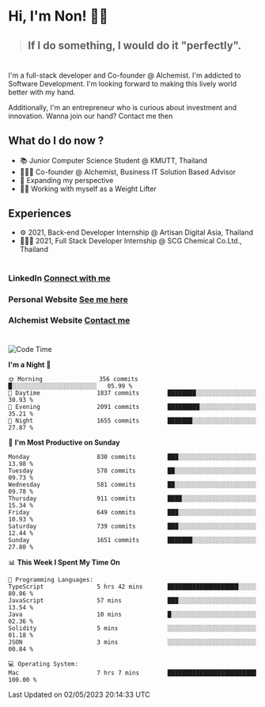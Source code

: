 # Hi, I'm Non! 🖐🏻

> ## If I do something, I would do it "perfectly".

#

I'm a full-stack developer and Co-founder @ Alchemist. I'm addicted to Software Development. I'm looking forward to making this lively world better with my hand.

Additionally, I'm an entrepreneur who is curious about investment and innovation. Wanna join our hand? Contact me then

## What do I do now ?

- 📚 Junior Computer Science Student @ KMUTT, Thailand
- 🧑🏻‍💻 Co-founder @ Alchemist, Business IT Solution Based Advisor
- 🌈 Expanding my perspective
- 🏋🏻 Working with myself as a Weight Lifter

## Experiences

- ⚙️ 2021, Back-end Developer Internship @ Artisan Digital Asia, Thailand
- 🧑🏻‍💻 2021, Full Stack Developer Internship @ SCG Chemical Co.Ltd., Thailand

#

### LinkedIn [Connect with me](https://www.linkedin.com/in/non-nontra/)

### Personal Website [See me here](https://nonnontra.com/)

### Alchemist Website [Contact me](https://alchemist-softwarehouse.co/)

#

<!--START_SECTION:waka-->
![Code Time](http://img.shields.io/badge/Code%20Time-2%2C669%20hrs%206%20mins-blue)

**I'm a Night 🦉** 

```text
🌞 Morning                356 commits         █░░░░░░░░░░░░░░░░░░░░░░░░   05.99 % 
🌆 Daytime                1837 commits        ████████░░░░░░░░░░░░░░░░░   30.93 % 
🌃 Evening                2091 commits        █████████░░░░░░░░░░░░░░░░   35.21 % 
🌙 Night                  1655 commits        ███████░░░░░░░░░░░░░░░░░░   27.87 % 
```
📅 **I'm Most Productive on Sunday** 

```text
Monday                   830 commits         ███░░░░░░░░░░░░░░░░░░░░░░   13.98 % 
Tuesday                  578 commits         ██░░░░░░░░░░░░░░░░░░░░░░░   09.73 % 
Wednesday                581 commits         ██░░░░░░░░░░░░░░░░░░░░░░░   09.78 % 
Thursday                 911 commits         ████░░░░░░░░░░░░░░░░░░░░░   15.34 % 
Friday                   649 commits         ███░░░░░░░░░░░░░░░░░░░░░░   10.93 % 
Saturday                 739 commits         ███░░░░░░░░░░░░░░░░░░░░░░   12.44 % 
Sunday                   1651 commits        ███████░░░░░░░░░░░░░░░░░░   27.80 % 
```


📊 **This Week I Spent My Time On** 

```text
💬 Programming Languages: 
TypeScript               5 hrs 42 mins       ████████████████████░░░░░   80.06 % 
JavaScript               57 mins             ███░░░░░░░░░░░░░░░░░░░░░░   13.54 % 
Java                     10 mins             █░░░░░░░░░░░░░░░░░░░░░░░░   02.36 % 
Solidity                 5 mins              ░░░░░░░░░░░░░░░░░░░░░░░░░   01.18 % 
JSON                     3 mins              ░░░░░░░░░░░░░░░░░░░░░░░░░   00.84 % 

💻 Operating System: 
Mac                      7 hrs 7 mins        █████████████████████████   100.00 % 
```


 Last Updated on 02/05/2023 20:14:33 UTC
<!--END_SECTION:waka-->
